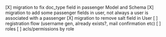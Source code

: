 [X] migration to fix doc_type field in passenger Model and Schema
[X] migration to add some passenger fields in user, not always a user is associated with a passenger
[X] migration to remove salt field in User
[ ] registration flow (username gen, already exists?, mail confirmation etc)
[ ] roles
[ ] acls/permissions by role